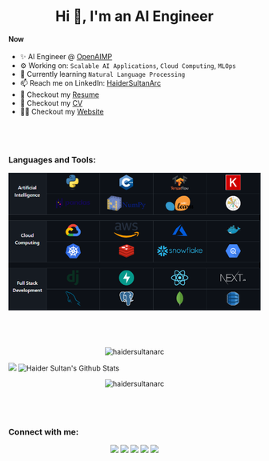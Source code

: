 <head>
    <meta charset="utf-8">
    <meta name="viewport" content="width=device-width, initial-scale=1">
    <meta name="description" content="Haider Sultan's GitHub Profile">
    <meta name="keywords" content="Haider Sultan, Haider, Sultan, HaiderSultanArc, Arc, ArcHaiderSultan, ArcHaider, ArcSultan">
    <meta name="author" content="Haider Sultan">
    <link rel="stylesheet" type="text/css" href="./assets/style.css">
</head>

<h1 align='center'>Hi 👋, I'm an AI Engineer</h1>

#### Now

- ✨ AI Engineer @ [OpenAIMP](https://www.openaimp.com/)
- ⚙️ Working on: `Scalable AI Applications`, `Cloud Computing`, `MLOps`
- 🌱 Currently learning `Natural Language Processing`
- 📫 Reach me on LinkedIn: [HaiderSultanArc](https://www.linkedin.com/in/haidersultanarc/)
- 📝 Checkout my [Resume](resume/resume.pdf)
- 📑 Checkout my [CV](resume/cv.pdf)
- 👨‍💻 Checkout my [Website](https://haidersultanarc-hs.web.app/)

## <br>

<h3 align="left">Languages and Tools:</h3>
<img alt="Skills" src="./assets/tech_table.png">
<!-- <table align="center">
    <tr>
        <th align='center' width='100px' rowspan="2">
            <p align='center'>Artificial Intelligence</p>
        </th>
        <td align='center' width='150px'>
            <img alt="Python" height="50px" src="https://upload.wikimedia.org/wikipedia/commons/c/c3/Python-logo-notext.svg" />
        </td>
        <td align='center' width='150px'>
            <img alt="C++" height="50px" src="https://upload.wikimedia.org/wikipedia/commons/1/18/ISO_C%2B%2B_Logo.svg" />
        </td>
        <td align='center' width='150px'>
            <img alt="TensorFlow" height="50px" src="https://upload.wikimedia.org/wikipedia/commons/1/11/TensorFlowLogo.svg" />
        </td>
        <td align='center' width='150px'>
            <img alt="Keras" height="50px" src="https://upload.wikimedia.org/wikipedia/commons/a/ae/Keras_logo.svg" />
        </td>
    </tr>
    <tr>
        <td align='center' width='150px'>
            <img alt="Pandas" height="50px" src="https://upload.wikimedia.org/wikipedia/commons/e/ed/Pandas_logo.svg" />
        </td>
        <td align='center' width='150px'>
            <img alt="Numpy" height="50px" src="https://upload.wikimedia.org/wikipedia/commons/1/1a/NumPy_logo.svg" />
        </td>
        <td align='center' width='150px'>
            <img alt="Scikit-Learn" height="50px" src="https://upload.wikimedia.org/wikipedia/commons/0/05/Scikit_learn_logo_small.svg" />
        </td>
        <td align='center' width='150px'>
            <img alt="Matplotlib" height="50px" src="https://upload.wikimedia.org/wikipedia/commons/8/84/Matplotlib_icon.svg" />
        </td>
    </tr>
    <tr height='20px'></tr>
    <tr>
        <th align='center' width='100px' rowspan='2'>
            <p align='center'>Cloud Computing</p>
        </th>
        <td align='center' width='150px'>
            <img alt="GCP" height="50px" src="https://www.vectorlogo.zone/logos/google_cloud/google_cloud-icon.svg" />
        </td>
        <td align='center' width='150px'>
            <img alt="AWS" height="50px" src="https://upload.wikimedia.org/wikipedia/commons/9/93/Amazon_Web_Services_Logo.svg" />
        </td>
        <td align='center' width='150px'>
            <img alt="Azure" height="50px" src="https://www.vectorlogo.zone/logos/microsoft_azure/microsoft_azure-icon.svg" />
        </td>
        <td align='center' width='150px'>
            <img alt="Docker" height="50px" src="https://www.vectorlogo.zone/logos/docker/docker-icon.svg" />
        </td>
    </tr>
    <tr>
        <td align='center' width='150px'>
            <img alt="Kubernetes" height="50px" src="https://www.vectorlogo.zone/logos/kubernetes/kubernetes-icon.svg" />
        </td>
        <td align='center' width='150px'>
            <img alt="Redis" height="50px" src="https://www.vectorlogo.zone/logos/redis/redis-icon.svg" />
        </td>
        <td align='center' width='150px'>
            <img alt="Snowflake" height="50px" src="https://upload.wikimedia.org/wikipedia/commons/f/ff/Snowflake_Logo.svg" />
        </td>
        <td align='center' width='150px'>
            <img alt="BigQuery" height="50px" src="https://www.vectorlogo.zone/logos/google_bigquery/google_bigquery-icon.svg" />
        </td>
    </tr>
    <tr height='20px'></tr>
    <tr>
        <th align='center' width='100px' rowspan='2'>
            <p align='center'>Full Stack Development</p>
        </th>
        <td align='center' width='150px'>
            <img alt="Django" height="50px" src="https://www.vectorlogo.zone/logos/djangoproject/djangoproject-icon.svg" />
        </td>
        <td align='center' width='150px'>
            <img alt="FastAPI" height="50px" src="https://svgarchive.com/wp-content/uploads/fastapi-1.svg" />
        </td>
        <td align='center' width='150px'>
            <img alt="React" height="50px" src="https://upload.wikimedia.org/wikipedia/commons/a/a7/React-icon.svg" />
        </td>
        <td align='center' width='150px'>
            <img alt="NextJS" height="50px" src="https://upload.wikimedia.org/wikipedia/commons/8/8e/Nextjs-logo.svg" class='nextjs' />
        </td>
    </tr>
    <tr>
        <td align='center' width='150px'>
            <img alt="MySQL" height="50px" src="https://www.vectorlogo.zone/logos/mysql/mysql-icon.svg" />
        </td>
        <td align='center' width='150px'>
            <img alt="PostgreSQL" height="50px" src="https://www.vectorlogo.zone/logos/postgresql/postgresql-icon.svg" />
        </td>
        <td align='center' width='150px'>
            <img alt="MongoDB" height="50px" src="https://www.vectorlogo.zone/logos/mongodb/mongodb-icon.svg" />
        </td>
        <td align='center' width='150px'>
            <img alt="DynamoDB" height="50px" src="https://upload.wikimedia.org/wikipedia/commons/f/fd/DynamoDB.png" />
        </td>
    </tr>
</table> -->

## <br>
<p align="center">
<img src="https://github-readme-streak-stats.herokuapp.com/?user=haidersultanarc&theme=tokyonight_duo&bg_color=0d1117&show_icons=true&hide_border=true" alt="haidersultanarc" />
</p>
<img src="https://hs-github-stats.vercel.app/api/wakatime?username=HaiderSultanArc&custom_title=Coding%20Activity%20since%20September%202022&theme=tokyonight&bg_color=00000000&show_icons=true&hide_border=true&layout=compact&hide=git,other,text,csv,ini" />
<!-- <img src="https://hs-github-stats.vercel.app/api/top-langs/?&username=HaiderSultanArc&theme=tokyonight&bg_color=00000000&show_icons=true&hide_border=true&layout=compact&hide=jupyter%20notebook,cmake,html,css,scss" /> -->
<img alt="Haider Sultan's Github Stats" src="https://hs-github-stats.vercel.app/api?username=haidersultanarc&theme=tokyonight&bg_color=00000000&show_icons=true&hide_border=true&count_private=true&include_all_commits=true&hide=stars" />
<p align="center">
<img src="https://github-profile-trophy.vercel.app/?username=haidersultanarc&rank=-C,-B&theme=algolia&no-bg=true&no-frame=true&column=6&margin-w=60" alt="haidersultanarc" />
</p>

<!-- [![Haider Sultan's GitHub Activity Graph](https://github-readme-activity-graph.cyclic.app/graph?username=HaiderSultanArc&theme=react-dark&hide_border=true&area=true&area_color=5f8dd8)](https://github.com/HaiderSultanArc) -->

## <br>
<h3 align="left">Connect with me:</h3>
<p align="center">
<a href="https://haidersultanarc-hs.web.app/"><img src="https://img.shields.io/badge/-HaiderSultanArc-3423A6?style=flat&logo=Google-Chrome&logoColor=white"/></a>
<a href="https://linkedin.com/in/haidersultanarc"><img src="https://img.shields.io/badge/-HaiderSultanArc-0077B5?style=flat&logo=Linkedin&logoColor=white"/></a>
<a href="mailto:haidersultanarc@gmail.com"><img src="https://img.shields.io/badge/-haidersultanarc@gmail.com-D14836?style=flat&logo=Gmail&logoColor=white"/></a>
<a href="https://instagram.com/haidersultanarc"><img src="https://img.shields.io/badge/-@HaiderSultanArc-E4405F?style=flat&logo=Instagram&logoColor=white"/></a>
<a href="https://facebook.com/haidersultanarc"><img src="https://img.shields.io/badge/-HaiderSultanArc-1877F2?style=flat&logo=Facebook&logoColor=white"/></a>
